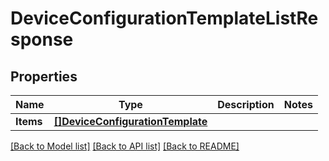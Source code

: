 # DeviceConfigurationTemplateListResponse

## Properties

Name | Type | Description | Notes
------------ | ------------- | ------------- | -------------
**Items** | [**[]DeviceConfigurationTemplate**](DeviceConfigurationTemplate.md) |  | 

[[Back to Model list]](../README.md#documentation-for-models) [[Back to API list]](../README.md#documentation-for-api-endpoints) [[Back to README]](../README.md)


